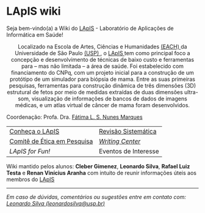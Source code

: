 # LApIS wiki

Seja bem-vindo(a) a Wiki do [LApIS](http://lapis.each.usp.br/) \- Laboratório de Aplicações de Informática em Saúde!

<CENTER> Localizado na Escola de Artes, Ciências e Humanidades <a href="http://www5.each.usp.br/" rel="nofollow"> (EACH) </a> da Universidade de São Paulo <a href="http://www.usp.br" rel="nofollow"> (USP) </a>, o <a href="http://lapis.each.usp.br/" rel="nofollow"> LApIS </a> tem como principal foco a concepção e desenvolvimento de técnicas de baixo custo e ferramentas para – mas não limitada – a área de saúde. Foi estabelecido com financiamento do CNPq, com um projeto inicial para a construção de um protótipo de um simulador para biópsia de mama. Entre as suas primeiras pesquisas, ferramentas para construção dinâmica de três dimensões (3D) estrutural de fetos por meio de medidas extraídas de duas dimensões ultra-som, visualização de informações de bancos de dados de imagens médicas, e um atlas virtual de câncer de mama foram desenvolvidos. </CENTER>

Coordenação: Profa. Dra. [Fátima L. S. Nunes Marques](mailto:fatima.nunes@usp.br)

<TABLE>
  <TR>
    <TD> <a href="materiais" rel="nofollow"> Conheça o LApIS </a>  </TD> <TD> <a href="rs" rel="nofollow">Revisão Sistemática</a></TD></TR>
<TR>
  <TD> <a href="CEP" rel="nofollow">Comitê de Ética em Pesquisa</a> </TD> <TD> <I> <a href="escrita" rel="nofollow">Writing Center</a></I> </TD></TR>
<TR><TD> <i>LApIS for Fun! </i>                   </TD> <TD> Eventos de Interesse </TD></TR>
</TABLE>

<!--

<TABLE>
<TR><TD> Seleção - Pós-Graduação                  </TD> <TD> <a href="rs" rel="nofollow">Revisão Sistemática</a></TD></TR>
<TR><TD> <a href="experimentos" rel="nofollow">Experimentos & Resultados</a> </TD> <TD> [Materiais para Alunos](/wiki/materiais.md) </TD></TR>
<TR><TD> <a href="CEP" rel="nofollow">Comitê de Ética em Pesquisa</a>     </TD> <TD> Iniciação Científica </TD></TR>
<TR><TD> Eventos & Periódicos                     </TD> <TD> Laboratório </TD></TR>
<TR><TD> Projetos                                 </TD> <TD> Colaborações </TD></TR>
<TR><TD> <i>LApIS for Fun! </i>                   </TD> <TD> <I> <a href="escrita" rel="nofollow">Writing Center</a></I> </TD></TR>
</TABLE>
  
-->  
  
Wiki mantido pelos alunos: **Cleber Gimenez**, **Leonardo Silva**, **Rafael Luiz Testa** e **Renan Vinícius Aranha** com intuito de reunir informações úteis aos membros do [LApIS](http://lapis.each.usp.br/)

* * *

_Em caso de dúvidas, comentários ou sugestões entre em contato com: [Leonardo Silva (leonardosilva@usp.br)](mailto:leonardosilva@usp.br)_
